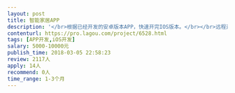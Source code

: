 ```yaml
---                
layout: post       
title: 智能家居APP           
description: '</br>根据已经开发的安卓版本APP，快速开完IOS版本。</br></br>远程开发为主，根据需要驻场开发，当面交流和调试。</br></br>2年以上IOS开发经历，具备独立开发经验，北京本地工程师</br>'     
contenturl: https://pro.lagou.com/project/6528.html      
tags: [APP开发,iOS开发]            
salary: 5000-10000元          
publish_time: 2018-03-05 22:58:23         
review: 2117人                   
apply: 14人                   
recommend: 0人                   
time_range: 1-3个月              
---                 
```

